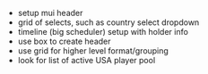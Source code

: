 - setup mui header
- grid of selects, such as country select dropdown
- timeline (big scheduler) setup with holder info
- use box to create header
- use grid for higher level format/grouping
- look for list of active USA player pool
